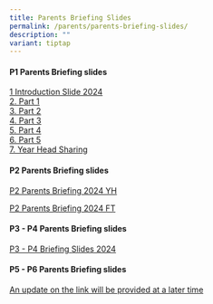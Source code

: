 ```yaml
---
title: Parents Briefing Slides
permalink: /parents/parents-briefing-slides/
description: ""
variant: tiptap
---
```

<h4><strong>P1 Parents Briefing slides</strong></h4>
<p><a href="/files/Parents Briefing Slides/2024/Primary_1_Parents_Briefing_2024_Principal.pdf" rel="noopener noreferrer nofollow" target="_blank">1 Introduction Slide 2024</a> 
    <br><a href="/files/Parents Briefing Slides/2024/2024_part_1_p1_parents_briefing_by_fts_consolidated.pdf" rel="noopener noreferrer nofollow" target="_blank">2. Part 1</a> 
    <br><a href="/files/Parents Briefing Slides/2024/2024_part_2_p1_parents_briefing_by_fts_consolidated.pdf" rel="noopener noreferrer nofollow" target="_blank">3. Part 2</a> 
    <br><a href="/files/Parents Briefing Slides/2024/2024_part_3_p1_parents_briefing_by_fts_consolidated.pdf" rel="noopener noreferrer nofollow" target="_blank">4. Part 3</a> 
    <br><a href="/files/Parents Briefing Slides/2024/2024_part_4_p1_parents_briefing_by_fts_consolidated.pdf" rel="noopener noreferrer nofollow" target="_blank">5. Part 4</a> 
    <br><a href="/files/Parents Briefing Slides/2024/2024_part_5_p1_parents_briefing_by_fts_consolidated.pdf" rel="noopener noreferrer nofollow" target="_blank">6. Part 5</a> 
    <br><a href="/files/Parents Briefing Slides/2024/Primary_1_Parents_Briefing_2024_YH.pdf" rel="noopener noreferrer nofollow" target="_blank">7. Year Head Sharing</a> 
    <br>
</p>
<h4><strong>P2 Parents Briefing slides</strong></h4>
<p><a href="/files/Parents Briefing Slides/2024/2024_P2_Parents_Briefing_YH_26_Jan_updated.pdf" rel="noopener noreferrer nofollow" target="_blank">P2 Parents Briefing 2024 YH</a>
</p>
<p><a href="/files/Parents Briefing Slides/2024/2024_Parents_Briefing_by_FTs_P2_Updated.pdf" rel="noopener noreferrer nofollow" target="_blank">P2 Parents Briefing 2024 FT</a>
</p>
<h4><strong>P3 - P4 Parents Briefing slides</strong></h4>
<p><a href="/files/Parents Briefing Slides/2024/2024_P3_P4_Parents_Briefing_19_Jan_for_school_website_final.pdf" rel="noopener noreferrer nofollow" target="_blank">P3 - P4 Briefing Slides 2024</a>
</p>
<h4><strong>P5 - P6 Parents Briefing slides</strong></h4>
<p><a href="/files/Parents%20Briefing%20Slides/P2%20Briefing/P2%20Parents%20Briefing%202023_parents.pdf" rel="noopener noreferrer nofollow" target="_blank">An update on the link will be provided at a later time </a>
</p>